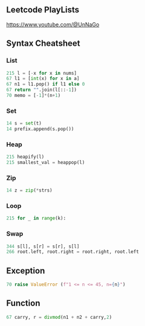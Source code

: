 ## Leetcode PlayLists
https://www.youtube.com/@UnNaGo

## Syntax Cheatsheet
### List
```python
215 l = [-x for x in nums]
67 l1 = [int(x) for x in a]
67 n1 = l1.pop() if l1 else 0
67 return "".join(l[::-1])
70 memo = [-1]*(n+1)
```

### Set
```python
14 s = set(t)
14 prefix.append(s.pop())
```

### Heap
```python
215 heapify(l)
215 smallest_val = heappop(l)
```

### Zip
```python
14 z = zip(*strs)
```

### Loop
```python
215 for _ in range(k):
```

### Swap
```python
344 s[l], s[r] = s[r], s[l]
266 root.left, root.right = root.right, root.left
```

## Exception
```python
70 raise ValueError (f"1 <= n <= 45, n={n}")

```

## Function
```python
67 carry, r = divmod(n1 + n2 + carry,2)
```

